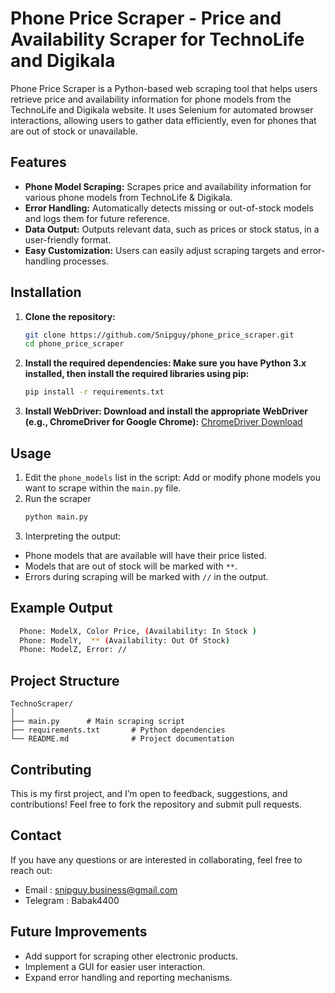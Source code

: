 
# Phone Price Scraper - Price and Availability Scraper for TechnoLife and Digikala

Phone Price Scraper is a Python-based web scraping tool that helps users retrieve price and availability information for phone models from the TechnoLife and Digikala website. It uses Selenium for automated browser interactions, allowing users to gather data efficiently, even for phones that are out of stock or unavailable.

## Features

- **Phone Model Scraping:** Scrapes price and availability information for various phone models from TechnoLife & Digikala.
- **Error Handling:** Automatically detects missing or out-of-stock models and logs them for future reference.
- **Data Output:** Outputs relevant data, such as prices or stock status, in a user-friendly format.
- **Easy Customization:** Users can easily adjust scraping targets and error-handling processes.

## Installation

1. **Clone the repository:**
   ```bash
   git clone https://github.com/Snipguy/phone_price_scraper.git
   cd phone_price_scraper
2. **Install the required dependencies: Make sure you have Python 3.x installed, then install the required libraries using pip:**
   ```bash
   pip install -r requirements.txt
3. **Install WebDriver: Download and install the appropriate WebDriver (e.g., ChromeDriver for Google Chrome):**
   [ChromeDriver Download](https://developer.chrome.com/docs/chromedriver/downloads)

## Usage

1. Edit the ```phone_models``` list in the script:
  Add or modify phone models you want to scrape within the ```main.py``` file.
2. Run the scraper
   ```bash
   python main.py
3. Interpreting the output:
  -  Phone models that are available will have their price listed.
  -  Models that are out of stock will be marked with ```**```.
  -  Errors during scraping will be marked with ```//``` in the output.

## Example Output

``` bash
  Phone: ModelX, Color Price, (Availability: In Stock )
  Phone: ModelY,  ** (Availability: Out Of Stock)
  Phone: ModelZ, Error: //
```

## Project Structure

``` plaintext
TechnoScraper/
│
├── main.py      # Main scraping script
├── requirements.txt       # Python dependencies
└── README.md              # Project documentation
```

## Contributing

This is my first project, and I’m open to feedback, suggestions, and contributions! Feel free to fork the repository and submit pull requests.

## Contact

If you have any questions or are interested in collaborating, feel free to reach out:

- Email : snipguy.business@gmail.com
- Telegram : Babak4400

## Future Improvements

- Add support for scraping other electronic products.
- Implement a GUI for easier user interaction.
- Expand error handling and reporting mechanisms.

